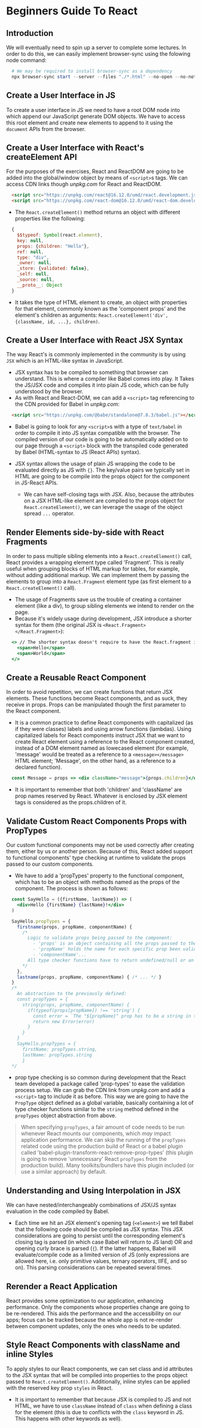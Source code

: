 # Beginners Guide To React

## Introduction

We will eventually need to spin up a server to complete some lectures. In order to do this, we can easily implement browser-sync using the folowing node command:

  ```powershell
    # We may be required to install browser-sync as a dependency
    npx browser-sync start --server --files "./*.html" --no-open --no-notify --directory
  ```

## Create a User Interface in JS

To create a user interface in JS we need to have a root DOM  node into which append our JavaScript generate DOM objects. We have to access this root element and create new elements to append to it using the `document` APIs from the browser.

## Create a User Interface with React's createElement API

For the purposes of the exercises, React and ReactDOM are going to be added into the global/window object by means of `<script>`s tags. We can access CDN links though *unpkg.com* for React and ReactDOM.

  ```html
    <script src="https://unpkg.com/react@16.12.0/umd/react.development.js"></script>
    <script src="https://unpkg.com/react-dom@16.12.0/umd/react-dom.developoment.js"></script>
  ```

  - The `React.createElement()` method returns an object with different properties like the following:

  ```javascript
    {
      $$typeof: Symbol(react.element),
      key: null,
      props: {children: "Hello"},
      ref: null,
      type: "div",
      _owner: null,
      _store: {validated: false},
      _self: null,
      _source: null,
      __proto__: Object
    }
  ```

  - It takes the type of HTML element to create, an object with properties for that element, commonly known as the 'component props' and the element's children as arguments: `React.createElement('div', {className, id, ...}, children)`.

## Create a User Interface with React JSX Syntax

The way React's is commonly implemented in the community is by using `JSX` which is an HTML-like syntax in JavaScript.

  - JSX syntax has to be compiled to something that browser can understand. This is where a compiler like Babel comes into play. It Takes the JS/JSX code and compiles it into plain JS code, which can be fully understood by the browser.
  - As with React and React-DOM, we can add a `<script>` tag referencing to the CDN provided for Babel in *unpkg.com*:

  ```html
    <script src="https://unpkg.com/@babe/standalone@7.8.3/babel.js"></script>
  ```

  - Babel is going to look for any `<script>`s with a type of `text/babel` in order to compile it into JS syntax compatible with the browser. The compiled version of our code is going to be automatically added on to our page through a `<script>` block with the transpiled code generated by Babel (HTML-syntax to JS (React APIs) syntax).

  - JSX syntax allows the usage of plain JS wrapping the code to be evaluated directly as JS with `{}`. The key/value pairs we typically set in HTML are going to be compile into the props object for the component in JS-React APIs.
    - We can have self-closing tags with JSX. Also, because the attributes on a JSX HTML-like element are compiled to the props object for `React.createElement()`, we can leverage the usage of the object spread `...` operator. 

## Render Elements side-by-side with React Fragments

In order to pass multiple sibling elements into a `React.createElement()` call, React provides a wrapping element type called 'Fragment'. This is really useful when grouping blocks of HTML markup for tables, for example, without adding additional markup. We can implement them by passing the elements to group into a `React.Fragment` element type (as first element to a `React.createElement()` call).

  - The usage of Fragments save us the trouble of creating a container element (like a div), to group sibling elements we intend to render on the page.
  - Because it's widely usage during development, JSX introduce a shorter syntax for them (the original JSX is `<React.Fragment></React.Fragment>`):

  ```jsx
    <> // The shorter syntax doesn't require to have the React.fragment inside of the angle brackets
      <span>Hello</span>
      <span>World</span>
    </>
  ```

## Create a Reusable React Component

In order to avoid repetition, we can create functions that return JSX elements. These functions become React components, and as suck, they receive in props. Props can be manipulated though the first parameter to the React component.

  - It is a common practice to define React components with capitalized (as if they were classes) labels and using arrow functions (lambdas). Using capitalized labels for React components instruct JSX that we want to create React element using a reference to the React component created, instead of a DOM element named as lowecased element (for example, 'message' would be treated as a reference to a `<message></message>` HTML element; 'Message', on the other hand, as a reference to a declared function).

  ```jsx
    const Message = props => <div className="message">{props.children}</div>
  ```

  - It is important to remember that both 'children' and 'className' are prop names reserved by React. Whatever is enclosed by JSX element tags is considered as the props.children of it.

## Validate Custom React Components Props with PropTypes

Our custom functional components may not be used correctly after creating them, either by us or another person. Because of this, React added support to functional components' type checking at runtime to validate the props passed to our custom components.

  - We have to add a 'propTypes' property to the functional component, which has to be an object with methods named as the props of the component. The process is shown as follows:

  ```jsx
    const SayHello = ({firstName, lastName}) => (
      <div>Hello {firstName} {lastName}!</div>
    )

    SayHello.propTypes = {
      firstname(props, propName, componentName) {
        /* 
          Logic to validate props being passed to the component:
            - 'props' is an object containing all the props passed to the component.
            - 'propName' holds the name for each specific prop been validated.
            - 'componentName'... 
          All type checker functions have to return undefined/null or an Error.
        */
      },
      lastname(props, propName, componentName) { /* ... */ }
    }
    /* 
      An abstraction to the previously defined:
      const propTypes = {
        string(props, propName, componentName) {
          if(typeof(props[propName]) !== 'string') {
            const error = `The "${propName}" prop has to be a string in the ${componentName} component, but you passed a ${typeof props[propName]} value`
            return new Error(error)
          }
        }
      }
      SayHello.propTypes = {
        firstName: propTypes.string,
        lastName: propTypes.string
        }
    */
  ```

  - prop type checking is so common during development that the React team developed a package called 'prop-types' to ease the validation process setup. We can grab the CDN link from *unpkg.com* and add a `<script>` tag to include it as before. This way we are going to have the `PropType` object defined as a global variable, basically containing a lot of type checker functions similar to the `string` method defined in the `propTypes` object abstraction from above.

> When specifying `propTypes`, a fair amount of code needs to be run whenever React mounts our components, which *may* impact application performance. We can skip the running of the `propTypes` related code using the production build of React or a babel plugin called 'babel-plugin-transform-react-remove-prop-types' (this plugin is going to remove 'unnecessary' React `propTypes` from the production build). Many toolkits/bundlers have this plugin included (or use a similar approach) by default.

## Understanding and Using Interpolation in JSX

We can have nested/interchangeably combinations of JSX/JS syntax evaluation in the code compiled by Babel.

  - Each time we hit an JSX element's opening tag (`<element>`) we tell Babel that the following code should be compiled as JSX syntax. This JSX considerations are going to persist until the corresponding element's closing tag is parsed (in which case Babel will return to JS land) OR and opening curly brace is parsed (`{`). If the latter happens, Babel will evaluate/compile code as a limited version of JS (only expressions are allowed here, i.e. only primitive values, ternary operators, IIFE, and so on). This parsing considerations can be repeated several times.

## Rerender a React Application

React provides some optimization to our application, enhancing performance. Only the components whose properties change are going to be re-rendered. This aids the performance and the accessibility on our apps; focus can be tracked because the whole app is not re-render between component updates, only the ones who needs to be updated.

## Style React Components with className and inline Styles

To apply styles to our React components, we can set class and id attributes to the JSX syntax that will be compiled into properties to the props object passed to `React.createElement()`. Additionally, inline styles can be applied with the reserved key prop `styles` in React.

  - It is important to remember that because JSX is compiled to JS and not HTML, we have to use `className` instead of `class` when defining a class for the element (this is due to conflicts with the `class` keyword in JS. This happens with other keywords as well).